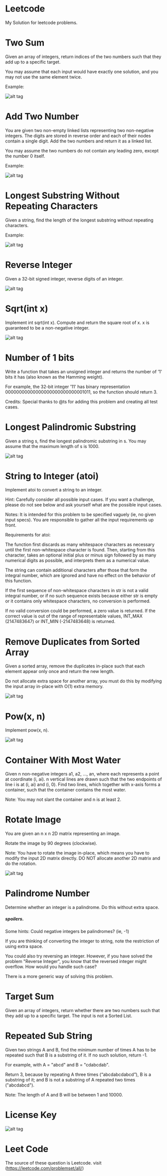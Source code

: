 # Leetcode

My Solution for leetcode problems.

# Two Sum

Given an array of integers, return indices of the two numbers such that they add up to a specific target.

You may assume that each input would have exactly one solution, and you may not use the same element twice.

Example:

![alt tag](https://github.com/vishal0027/Leetcode/blob/master/img/twoSum.png "question1")

# Add Two Number

You are given two non-empty linked lists representing two non-negative integers. The digits are stored in reverse order and each of their nodes contain a single digit. Add the two numbers and return it as a linked list.

You may assume the two numbers do not contain any leading zero, except the number 0 itself.

Example:

![alt tag](https://github.com/vishal0027/Leetcode/blob/master/img/addTwoNumber.png "question2")

# Longest Substring Without Repeating Characters

Given a string, find the length of the longest substring without repeating characters.

Example:

![alt tag](https://github.com/vishal0027/Leetcode/blob/master/img/LongestSubstring%20WithoutRepeatingCharacters.png "question3")

# Reverse Integer

Given a 32-bit signed integer, reverse digits of an integer.

![alt tag](https://github.com/vishal0027/Leetcode/blob/master/img/ReverseInteger.png "question4")

# Sqrt(int x)

Implement int sqrt(int x).
Compute and return the square root of x.
x is guaranteed to be a non-negative integer.

![alt tag](https://github.com/vishal0027/Leetcode/blob/master/img/sqrt(int%20x).png "question5")

# Number of 1 bits

Write a function that takes an unsigned integer and returns the number of ’1' bits it has (also known as the Hamming weight).

For example, the 32-bit integer ’11' has binary representation 00000000000000000000000000001011, so the function should return 3.

Credits:
Special thanks to @ts for adding this problem and creating all test cases.

# Longest Palindromic Substring

Given a string s, find the longest palindromic substring in s. You may assume that the maximum length of s is 1000.

![alt tag](https://github.com/vishal0027/Leetcode/blob/master/img/LongestPalindromicSubstring.png "question6")


#  String to Integer (atoi)

Implement atoi to convert a string to an integer.

Hint: Carefully consider all possible input cases. If you want a challenge, please do not see below and ask yourself what are the possible input cases.

Notes: It is intended for this problem to be specified vaguely (ie, no given input specs). You are responsible to gather all the input requirements up front.

 

Requirements for atoi:

The function first discards as many whitespace characters as necessary until the first non-whitespace character is found. Then, starting from this character, takes an optional initial plus or minus sign followed by as many numerical digits as possible, and interprets them as a numerical value.

The string can contain additional characters after those that form the integral number, which are ignored and have no effect on the behavior of this function.

If the first sequence of non-whitespace characters in str is not a valid integral number, or if no such sequence exists because either str is empty or it contains only whitespace characters, no conversion is performed.

If no valid conversion could be performed, a zero value is returned. If the correct value is out of the range of representable values, INT_MAX (2147483647) or INT_MIN (-2147483648) is returned.

# Remove Duplicates from Sorted Array

Given a sorted array, remove the duplicates in-place such that each element appear only once and return the new length.

Do not allocate extra space for another array, you must do this by modifying the input array in-place with O(1) extra memory.

![alt tag](https://github.com/vishal0027/Leetcode/blob/master/img/RemoveDuplicatesfromSortedArray.png "question8")

# Pow(x, n)

Implement pow(x, n).

![alt tag](https://github.com/vishal0027/Leetcode/blob/master/img/Pow(x%2Cn).png "question9")

# Container With Most Water

Given n non-negative integers a1, a2, ..., an, where each represents a point at coordinate (i, ai). n vertical lines are drawn such that the two endpoints of line i is at (i, ai) and (i, 0). Find two lines, which together with x-axis forms a container, such that the container contains the most water.

Note: You may not slant the container and n is at least 2.

# Rotate Image

You are given an n x n 2D matrix representing an image.

Rotate the image by 90 degrees (clockwise).

Note:
You have to rotate the image in-place, which means you have to modify the input 2D matrix directly. DO NOT allocate another 2D matrix and do the rotation.

![alt tag](https://github.com/vishal0027/Leetcode/blob/master/img/RotateImage.png "question11")

# Palindrome Number

Determine whether an integer is a palindrome. Do this without extra space.

##### spoilers.

Some hints:
Could negative integers be palindromes? (ie, -1)

If you are thinking of converting the integer to string, note the restriction of using extra space.

You could also try reversing an integer. However, if you have solved the problem "Reverse Integer", you know that the reversed integer might overflow. How would you handle such case?

There is a more generic way of solving this problem.

# Target Sum

Given an array of integers, return whether there are two numbers such that they add up to a specific target.
The input is not a Sorted List.

# Repeated Sub String

Given two strings A and B, find the minimum number of times A has to be repeated such that B is a substring of it. If no such solution, return -1.

For example, with A = "abcd" and B = "cdabcdab".

Return 3, because by repeating A three times (“abcdabcdabcd”), B is a substring of it; and B is not a substring of A repeated two times ("abcdabcd").

Note:
The length of A and B will be between 1 and 10000.

# License Key

![alt tag](https://github.com/vishal0027/Leetcode/blob/master/img/IMG_1156.PNG "Question15")

# Leet Code
The source of these question is Leetcode. 
visit (https://leetcode.com/problemset/all/)
